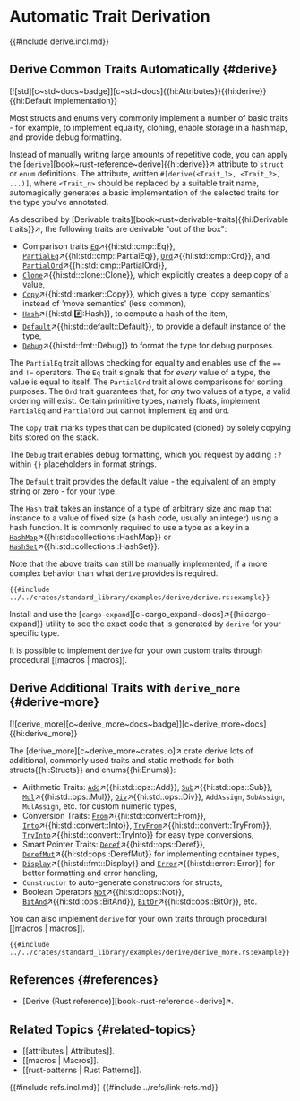 # Automatic Trait Derivation

{{#include derive.incl.md}}

## Derive Common Traits Automatically {#derive}

[![std][c~std~docs~badge]][c~std~docs]{{hi:Attributes}}{{hi:derive}}{{hi:Default implementation}}

Most structs and enums very commonly implement a number of basic traits - for example, to implement equality, cloning, enable storage in a hashmap, and provide debug formatting.

Instead of manually writing large amounts of repetitive code, you can apply the [`derive`][book~rust-reference~derive]{{hi:derive}}↗ attribute to `struct` or `enum` definitions. The attribute, written `#[derive(<Trait_1>, <Trait_2>, ...)]`, where `<Trait_n>` should be replaced by a suitable trait name, automagically generates a basic implementation of the selected traits for the type you've annotated.

As described by [Derivable traits][book~rust~derivable-traits]{{hi:Derivable traits}}↗, the following traits are derivable "out of the box":

- Comparison traits [`Eq`](https://doc.rust-lang.org/std/cmp/trait.Eq.html)↗{{hi:std::cmp::Eq}}, [`PartialEq`](https://doc.rust-lang.org/std/cmp/trait.PartialEq.html)↗{{hi:std::cmp::PartialEq}}, [`Ord`](https://doc.rust-lang.org/std/cmp/trait.Ord.html)↗{{hi:std::cmp::Ord}}, and [`PartialOrd`](https://doc.rust-lang.org/std/cmp/trait.PartialOrd.html)↗{{hi:std::cmp::PartialOrd}},
- [`Clone`](https://doc.rust-lang.org/std/clone/trait.Clone.html)↗{{hi:std::clone::Clone}}, which explicitly creates a deep copy of a value,
- [`Copy`](https://doc.rust-lang.org/std/marker/trait.Copy.html)↗{{hi:std::marker::Copy}}, which gives a type 'copy semantics' instead of 'move semantics' (less common),
- [`Hash`](https://doc.rust-lang.org/std/hash/trait.Hash.html)↗{{hi:std::hash::Hash}}, to compute a hash of the item,
- [`Default`](https://doc.rust-lang.org/std/default/trait.Default.html)↗{{hi:std::default::Default}}, to provide a default instance of the type,
- [`Debug`](https://doc.rust-lang.org/std/fmt/trait.Debug.html)↗{{hi:std::fmt::Debug}} to format the type for debug purposes.

The `PartialEq` trait allows checking for equality and enables use of the `==` and `!=` operators. The `Eq` trait signals that for _every_ value of a type, the value is equal to itself. The `PartialOrd` trait allows comparisons for sorting purposes. The `Ord` trait guarantees that, for _any_ two values of a type, a valid ordering will exist. Certain primitive types, namely floats, implement `PartialEq` and `PartialOrd` but cannot implement `Eq` and `Ord`.

The `Copy` trait marks types that can be duplicated (cloned) by solely copying bits stored on the stack.

The `Debug` trait enables debug formatting, which you request by adding `:?` within `{}` placeholders in format strings.

The `Default` trait provides the default value - the equivalent of an empty string or zero - for your type.

The `Hash` trait takes an instance of a type of arbitrary size and map that instance to a value of fixed size (a hash code, usually an integer) using a hash function. It is commonly required to use a type as a key in a [`HashMap`](https://doc.rust-lang.org/std/collections/struct.HashMap.html)↗{{hi:std::collections::HashMap}} or [`HashSet`](https://doc.rust-lang.org/std/collections/struct.HashSet.html)↗{{hi:std::collections::HashSet}}.

Note that the above traits can still be manually implemented, if a more complex behavior than what `derive` provides is required.

```rust,editable,editable
{{#include ../../crates/standard_library/examples/derive/derive.rs:example}}
```

Install and use the [`cargo-expand`][c~cargo_expand~docs]↗{{hi:cargo-expand}} utility to see the exact code that is generated by `derive` for your specific type.

It is possible to implement `derive` for your own custom traits through procedural [[macros | macros]].

## Derive Additional Traits with `derive_more` {#derive-more}

[![derive_more][c~derive_more~docs~badge]][c~derive_more~docs]{{hi:derive_more}}

The [derive_more][c~derive_more~crates.io]↗ crate derive lots of additional, commonly used traits and static methods for both structs{{hi:Structs}} and enums{{hi:Enums}}:

- Arithmetic Traits: [`Add`](https://doc.rust-lang.org/std/ops/trait.Add.html)↗{{hi:std::ops::Add}}, [`Sub`](https://doc.rust-lang.org/std/ops/trait.Sub.html)↗{{hi:std::ops::Sub}}, [`Mul`](https://doc.rust-lang.org/std/ops/trait.Mul.html)↗{{hi:std::ops::Mul}}, [`Div`](https://doc.rust-lang.org/std/ops/trait.Div.html)↗{{hi:std::ops::Div}}, `AddAssign`, `SubAssign`, `MulAssign`, etc. for custom numeric types,
- Conversion Traits: [`From`](https://doc.rust-lang.org/std/convert/trait.From.html)↗{{hi:std::convert::From}}, [`Into`](https://doc.rust-lang.org/std/convert/trait.Into.html)↗{{hi:std::convert::Into}}, [`TryFrom`](https://doc.rust-lang.org/std/convert/trait.TryFrom.html)↗{{hi:std::convert::TryFrom}}, [`TryInto`](https://doc.rust-lang.org/std/convert/trait.TryInto.html)↗{{hi:std::convert::TryInto}} for easy type conversions,
- Smart Pointer Traits: [`Deref`](https://doc.rust-lang.org/std/ops/trait.Deref.html)↗{{hi:std::ops::Deref}}, [`DerefMut`](https://doc.rust-lang.org/std/ops/trait.DerefMut.html)↗{{hi:std::ops::DerefMut}} for implementing container types,
- [`Display`](https://doc.rust-lang.org/std/fmt/trait.Display.html)↗{{hi:std::fmt::Display}} and [`Error`](https://doc.rust-lang.org/std/error/trait.Error.html)↗{{hi:std::error::Error}} for better formatting and error handling,
- `Constructor` to auto-generate constructors for structs,
- Boolean Operators [`Not`](https://doc.rust-lang.org/std/ops/trait.Not.html)↗{{hi:std::ops::Not}}, [`BitAnd`](https://doc.rust-lang.org/std/ops/trait.BitAnd.html)↗{{hi:std::ops::BitAnd}}, [`BitOr`](https://doc.rust-lang.org/std/ops/trait.BitOr.html)↗{{hi:std::ops::BitOr}}, etc.

You can also implement `derive` for your own traits through procedural [[macros | macros]].

```rust,editable,noplayground
{{#include ../../crates/standard_library/examples/derive/derive_more.rs:example}}
```

## References {#references}

- [Derive (Rust reference)][book~rust-reference~derive]↗.

## Related Topics {#related-topics}

- [[attributes | Attributes]].
- [[macros | Macros]].
- [[rust-patterns | Rust Patterns]].

{{#include refs.incl.md}}
{{#include ../refs/link-refs.md}}

<div class="hidden">
</div>
